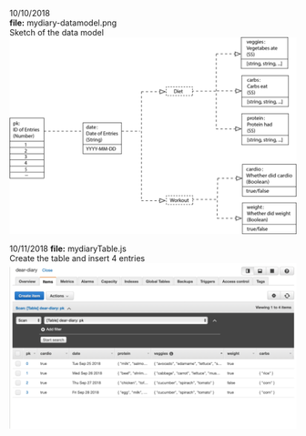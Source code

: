 10/10/2018  
**file:** mydiary-datamodel.png   
Sketch of the data model  
![](https://github.com/azuic/data-structures/blob/master/week7/mydiary-datamodel.png)

10/11/2018
**file:** mydiaryTable.js  
Create the table and insert 4 entries  
![](https://github.com/azuic/data-structures/blob/master/week7/dear-diary.png)
